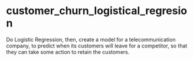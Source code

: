 # customer_churn_logistical_regresion
Do Logistic Regression, then, create a model for a telecommunication company, to predict when its customers will leave for a competitor, so that they can take some action to retain the customers.
